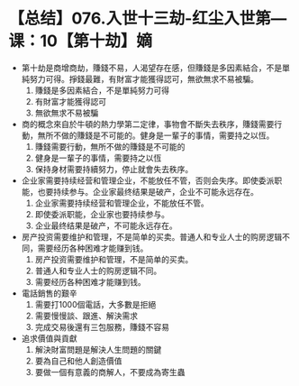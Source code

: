 # 【总结】076.入世十三劫-红尘入世第—课：10【第十劫】嫡

-   第十劫是商增商劫，賺錢不易，人渴望存在感，但賺錢是多因素結合，不是單純努力可得。掙錢最難，有財富才能獲得認可，無欲無求不易被騙。
    1.  賺錢是多因素結合，不是單純努力可得
    2.  有財富才能獲得認可
    3.  無欲無求不易被騙
-   商的概念來自於牛頓的熱力學第二定律，事物會不斷失去秩序，賺錢需要行動，無所不做的賺錢是不可能的。健身是一輩子的事情，需要持之以恆。
    1.  賺錢需要行動，無所不做的賺錢是不可能的
    2.  健身是一輩子的事情，需要持之以恆
    3.  保持身材需要持續努力，停止就會失去秩序。
-   企业家需要持续经营和管理企业，不能放任不管，否则会失序。即使委派职能，也要持续参与。企业家最终结果是破产，企业不可能永远存在。
    1.  企业家需要持续经营和管理企业，不能放任不管。
    2.  即使委派职能，企业家也要持续参与。
    3.  企业最终结果是破产，不可能永远存在。
-   房产投资需要维护和管理，不是简单的买卖。普通人和专业人士的购房逻辑不同，需要经历各种困难才能赚到钱。
    1.  房产投资需要维护和管理，不是简单的买卖。
    2.  普通人和专业人士的购房逻辑不同。
    3.  需要经历各种困难才能赚到钱。
-   電話銷售的艱辛
    1.  需要打1000個電話，大多數是拒絕
    2.  需要慢慢談、跟進、解決需求
    3.  完成交易後還有三包服務，賺錢不容易
-   追求價值與貢獻
    1.  解決財富問題是解決人生問題的關鍵
    2.  要為自己和他人創造價值
    3.  要做一個有意義的商解人，不要成為寄生蟲